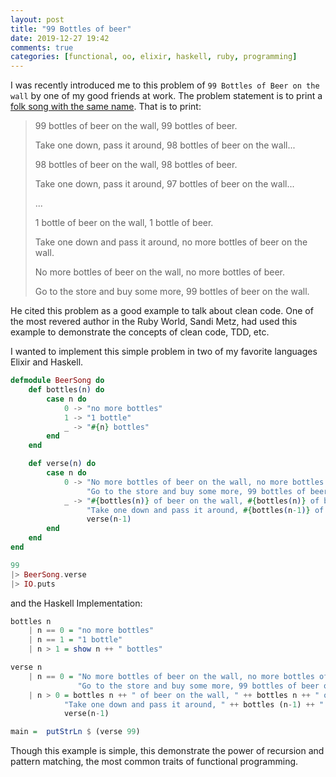 ```yaml
---
layout: post
title: "99 Bottles of beer"
date: 2019-12-27 19:42
comments: true
categories: [functional, oo, elixir, haskell, ruby, programming]
---
```


I was recently introduced me to this problem of `99 Bottles of Beer on the wall` by one of my good friends at work. The problem statement is to print a [folk song with the same name](https://en.wikipedia.org/wiki/99_Bottles_of_Beer). That is to print:


> 99 bottles of beer on the wall, 99 bottles of beer.
>
> Take one down, pass it around, 98 bottles of beer on the wall...
>
>
> 98 bottles of beer on the wall, 98 bottles of beer.
>
> Take one down, pass it around, 97 bottles of beer on the wall...
>
> ...
>
> 1 bottle of beer on the wall, 1 bottle of beer.
>
> Take one down and pass it around, no more bottles of beer on the wall.
>
>
> No more bottles of beer on the wall, no more bottles of beer.
>
> Go to the store and buy some more, 99 bottles of beer on the wall.

He cited this problem as a good example to talk about clean code. One of the most revered author in the Ruby World, Sandi Metz, had used this example to demonstrate the concepts of clean code, TDD, etc. 

I wanted to implement this simple problem in two of my favorite languages Elixir and Haskell.

```elixir
defmodule BeerSong do
    def bottles(n) do
        case n do
            0 -> "no more bottles"
            1 -> "1 bottle"
            _ -> "#{n} bottles"
        end
    end

    def verse(n) do
        case n do
            0 -> "No more bottles of beer on the wall, no more bottles of beer. " <> 
                 "Go to the store and buy some more, 99 bottles of beer on the wall."
            _ -> "#{bottles(n)} of beer on the wall, #{bottles(n)} of beer. " <> 
                 "Take one down and pass it around, #{bottles(n-1)} of beer on the wall.\n" <> 
                 verse(n-1)
        end
    end
end

99 
|> BeerSong.verse 
|> IO.puts
```

and the Haskell Implementation:

```haskell
bottles n
    | n == 0 = "no more bottles"
    | n == 1 = "1 bottle"
    | n > 1 = show n ++ " bottles"

verse n
    | n == 0 = "No more bottles of beer on the wall, no more bottles of beer.\n" ++ 
               "Go to the store and buy some more, 99 bottles of beer on the wall."
    | n > 0 = bottles n ++ " of beer on the wall, " ++ bottles n ++ " of beer.\n" ++ 
            "Take one down and pass it around, " ++ bottles (n-1) ++ " of beer on the wall.\n" ++
            verse(n-1)

main =  putStrLn $ (verse 99)
```

Though this example is simple, this demonstrate the power of recursion and pattern matching, the most common traits of functional programming. 